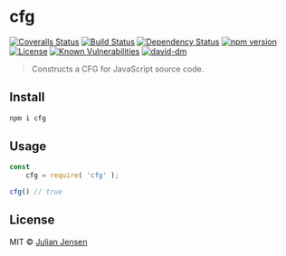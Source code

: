 # cfg

[![Coveralls Status][coveralls-image]][coveralls-url]
[![Build Status][travis-image]][travis-url]
[![Dependency Status][depstat-image]][depstat-url]
[![npm version][npm-image]][npm-url]
[![License][license-image]][license-url]
[![Known Vulnerabilities][snyk-image]][snyk-url]
[![david-dm][david-dm-image]][david-dm-url]

> Constructs a CFG for JavaScript source code.

## Install

```sh
npm i cfg
```

## Usage

```js
const 
    cfg = require( 'cfg' );

cfg() // true
```

## License

MIT © [Julian Jensen](https://github.com/julianjensen/cfg)

[coveralls-url]: https://coveralls.io/github/julianjensen/cfg?branch=master
[coveralls-image]: https://coveralls.io/repos/github/julianjensen/cfg/badge.svg?branch=master

[travis-url]: https://travis-ci.org/julianjensen/cfg
[travis-image]: http://img.shields.io/travis/julianjensen/cfg.svg

[depstat-url]: https://gemnasium.com/github.com/julianjensen/cfg
[depstat-image]: https://gemnasium.com/badges/github.com/julianjensen/cfg.svg

[npm-url]: https://badge.fury.io/js/cfg
[npm-image]: https://badge.fury.io/js/cfg.svg

[license-url]: https://github.com/julianjensen/cfg/blob/master/LICENSE
[license-image]: https://img.shields.io/badge/license-MIT-brightgreen.svg

[snyk-url]: https://snyk.io/test/github/julianjensen/cfg
[snyk-image]: https://snyk.io/test/github/julianjensen/cfg/badge.svg

[david-dm-url]: https://david-dm.org/julianjensen/cfg
[david-dm-image]: https://david-dm.org/julianjensen/cfg.svg

